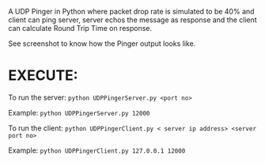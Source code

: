 A UDP Pinger in Python where packet drop rate is simulated to be 40% and
client can ping server, server echos the message as response and the client
can calculate Round Trip Time on response.

See screenshot to know how the Pinger output looks like.

EXECUTE:
========

To run the server:
`python UDPPingerServer.py <port no>`

Example: `python UDPPingerServer.py 12000`

To run the client:
`python UDPPingerClient.py < server ip address> <server port no>`

Example: `python UDPPingerClient.py 127.0.0.1 12000`
